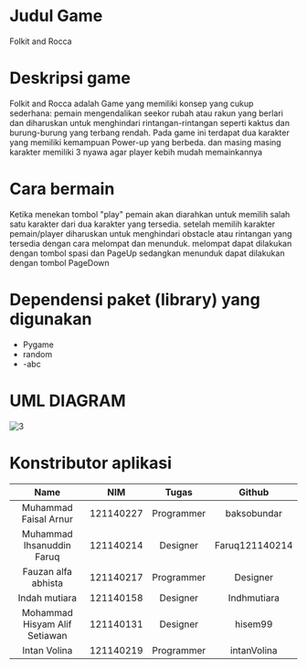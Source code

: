 # Judul Game
Folkit and Rocca
# Deskripsi game
Folkit and Rocca adalah Game yang memiliki konsep yang cukup sederhana: pemain mengendalikan seekor rubah atau rakun yang berlari dan diharuskan untuk menghindari rintangan-rintangan seperti kaktus dan burung-burung yang terbang rendah. 
Pada game ini terdapat dua karakter yang memiliki kemampuan Power-up yang berbeda. dan masing masing karakter memiliki 3 nyawa agar player kebih mudah memainkannya

# Cara bermain
Ketika menekan tombol "play" pemain akan diarahkan untuk memilih salah satu karakter dari dua karakter yang tersedia. setelah memilih karakter pemain/player diharuskan untuk menghindari obstacle atau rintangan yang tersedia dengan cara melompat dan menunduk. melompat dapat dilakukan dengan tombol spasi dan PageUp sedangkan menunduk dapat dilakukan dengan tombol PageDown

# Dependensi paket (library) yang digunakan
- Pygame 
- random
- -abc

# UML DIAGRAM
![3](https://github.com/FzanAlfa/Tugas-besar-PBO/assets/127025601/89b50488-e1b4-435f-af69-d52b5448b963)

# Konstributor aplikasi
| Name | NIM | Tugas | Github|
| :---: | :---: | :---: | :---: |
| Muhammad Faisal Arnur                 | 121140227 | Programmer | baksobundar |
| Muhammad Ihsanuddin Faruq                 | 121140214 | Designer | Faruq121140214 |
| Fauzan alfa abhista                   | 121140217 | Programmer   | Designer|
| Indah mutiara        | 121140158 | Designer | Indhmutiara |
| Mohammad Hisyam Alif Setiawan | 121140131 | Designer | hisem99 |
| Intan Volina          | 121140219 | Programmer | intanVolina | 

	
	
	
	
	
	
